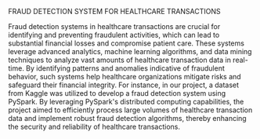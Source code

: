 FRAUD DETECTION SYSTEM FOR HEALTHCARE TRANSACTIONS

Fraud detection systems in healthcare transactions are crucial for identifying and preventing fraudulent activities, which can lead to substantial financial losses and compromise patient care. These systems leverage advanced analytics, machine learning algorithms, and data mining techniques to analyze vast amounts of healthcare transaction data in real-time. By identifying patterns and anomalies indicative of fraudulent behavior, such systems help healthcare organizations mitigate risks and safeguard their financial integrity. 
For instance, in our project, a dataset from Kaggle was utilized to develop a fraud detection system using PySpark. By leveraging PySpark's distributed computing capabilities, the project aimed to efficiently process large volumes of healthcare transaction data and implement robust fraud detection algorithms, thereby enhancing the security and reliability of healthcare transactions.

